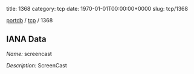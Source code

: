 title: 1368
category: tcp
date: 1970-01-01T00:00:00+0000
slug: tcp/1368

[portdb](/) / [tcp](/category/tcp.html) / 1368


## IANA Data

_Name:_ screencast

_Description:_ ScreenCast

